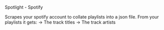 Spotlight - Spotify

Scrapes your spotify account to collate playlists into a json file.
From your playlists it gets:
 -> The track titles
 -> The track artists